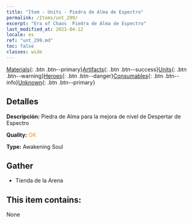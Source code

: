 ```yaml
---
title: "Item - Units - Piedra de Alma de Espectro"
permalink: /Items/unt_299/
excerpt: "Era of Chaos  Piedra de Alma de Espectro"
last_modified_at: 2021-04-12
locale: es
ref: "unt_299.md"
toc: false
classes: wide
---
```

 [Materials](/es/Items/){: .btn .btn--primary}[Artifacts](/es/Items/Artifacts/){: .btn .btn--success}[Units](/es/Items/Units/){: .btn .btn--warning}[Heroes](/es/Items/Heroes/){: .btn .btn--danger}[Consumables](/es/Items/Consumables/){: .btn .btn--info}[Unknown](/es/Items/Unknown/){: .btn .btn--primary}

## Detalles
 **Descripción:** Piedra de Alma para la mejora de nivel de Despertar de Espectro

 **Quality:** <span style="color: #FF8C00">OK</span>

 **Type:** Awakening Soul

## Gather

*    Tienda de la Arena 

## This item contains:

  None

